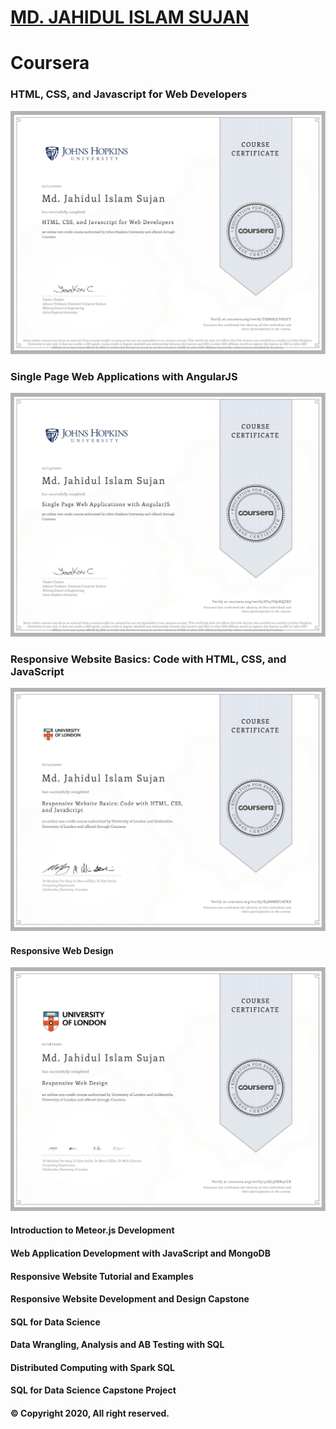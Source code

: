 # [MD. JAHIDUL ISLAM SUJAN](https://jahidofficial.github.io)

# Coursera

### HTML, CSS, and Javascript for Web Developers

<img src="TDBRR3CVHGFY.jpg">

### Single Page Web Applications with AngularJS

<img src="8V4JVQ2XQZEG.jpg">

### Responsive Website Basics: Code with HTML, CSS, and JavaScript

<img src="X58NMXF76FXX.jpg">

#### Responsive Web Design

<img src="4LXL5GRN4CCK.jpg">

#### Introduction to Meteor.js Development


#### Web Application Development with JavaScript and MongoDB


#### Responsive Website Tutorial and Examples


#### Responsive Website Development and Design Capstone


#### SQL for Data Science


#### Data Wrangling, Analysis and AB Testing with SQL


#### Distributed Computing with Spark SQL


#### SQL for Data Science Capstone Project



#### &copy; Copyright 2020, All right reserved.